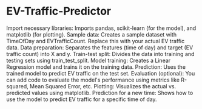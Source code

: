 # EV-Traffic-Predictor
Import necessary libraries: Imports pandas, scikit-learn (for the model), and matplotlib (for plotting).
Sample data: Creates a sample dataset with TimeOfDay and EVTrafficCount. Replace this with your actual EV traffic data.
Data preparation: Separates the features (time of day) and target (EV traffic count) into X and y.
Train-test split: Divides the data into training and testing sets using train_test_split.
Model training: Creates a Linear Regression model and trains it on the training data.
Prediction: Uses the trained model to predict EV traffic on the test set.
Evaluation (optional): You can add code to evaluate the model's performance using metrics like R-squared, Mean Squared Error, etc.
Plotting: Visualizes the actual vs. predicted values using matplotlib.
Prediction for a new time: Shows how to use the model to predict EV traffic for a specific time of day.
